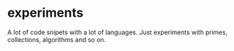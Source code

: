 # experiments
A lot of code snipets with a lot of languages. Just experiments with primes, collections, algorithms and so on.
